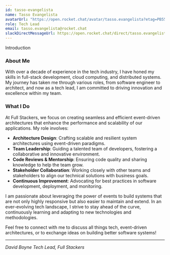 ```yaml
---
id: tasso-evangelista
name: Tasso Evangelista
avatarUrl: "https://open.rocket.chat/avatar/tasso.evangelista?etag=PB55cZfuL2BsudNBC"
role: Tech Lead
email: tasso.evangelista@rocket.chat
slackDirectMessageUrl: https://open.rocket.chat/direct/tasso.evangelista
---
```


Introduction

### About Me

With over a decade of experience in the tech industry, I have honed my skills in full-stack development, cloud computing, and distributed systems. My journey has taken me through various roles, from software engineer to architect, and now as a tech lead, I am committed to driving innovation and excellence within my team.

### What I Do

At Full Stackers, we focus on creating seamless and efficient event-driven architectures that enhance the performance and scalability of our applications. My role involves:

- **Architecture Design**: Crafting scalable and resilient system architectures using event-driven paradigms.
- **Team Leadership**: Guiding a talented team of developers, fostering a collaborative and innovative environment.
- **Code Reviews & Mentorship**: Ensuring code quality and sharing knowledge to help the team grow.
- **Stakeholder Collaboration**: Working closely with other teams and stakeholders to align our technical solutions with business goals.
- **Continuous Improvement**: Advocating for best practices in software development, deployment, and monitoring.

I am passionate about leveraging the power of events to build systems that are not only highly responsive but also easier to maintain and extend. In an ever-evolving tech landscape, I strive to stay ahead of the curve, continuously learning and adapting to new technologies and methodologies.

Feel free to connect with me to discuss all things tech, event-driven architectures, or to exchange ideas on building better software systems!

---
*David Boyne*
*Tech Lead, Full Stackers*
